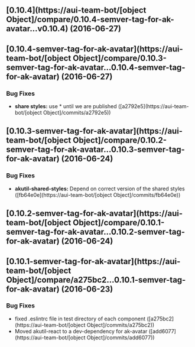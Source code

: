 <a name="0.10.4"></a>
## [0.10.4](https://aui-team-bot/[object Object]/compare/0.10.4-semver-tag-for-ak-avatar...v0.10.4) (2016-06-27)



<a name="0.10.4-semver-tag-for-ak-avatar"></a>
## [0.10.4-semver-tag-for-ak-avatar](https://aui-team-bot/[object Object]/compare/0.10.3-semver-tag-for-ak-avatar...0.10.4-semver-tag-for-ak-avatar) (2016-06-27)


### Bug Fixes

* **share styles:** use * until we are published ([a2792e5](https://aui-team-bot/[object Object]/commits/a2792e5))



<a name="0.10.3-semver-tag-for-ak-avatar"></a>
## [0.10.3-semver-tag-for-ak-avatar](https://aui-team-bot/[object Object]/compare/0.10.2-semver-tag-for-ak-avatar...0.10.3-semver-tag-for-ak-avatar) (2016-06-24)


### Bug Fixes

* **akutil-shared-styles:** Depend on correct version of the shared styles ([fb64e0e](https://aui-team-bot/[object Object]/commits/fb64e0e))



<a name="0.10.2-semver-tag-for-ak-avatar"></a>
## [0.10.2-semver-tag-for-ak-avatar](https://aui-team-bot/[object Object]/compare/0.10.1-semver-tag-for-ak-avatar...0.10.2-semver-tag-for-ak-avatar) (2016-06-24)



<a name="0.10.1-semver-tag-for-ak-avatar"></a>
## [0.10.1-semver-tag-for-ak-avatar](https://aui-team-bot/[object Object]/compare/a275bc2...0.10.1-semver-tag-for-ak-avatar) (2016-06-23)


### Bug Fixes

* fixed .eslintrc file in test directory of each component ([a275bc2](https://aui-team-bot/[object Object]/commits/a275bc2))
* Moved akutil-react to a dev-dependency for ak-avatar ([add6077](https://aui-team-bot/[object Object]/commits/add6077))



